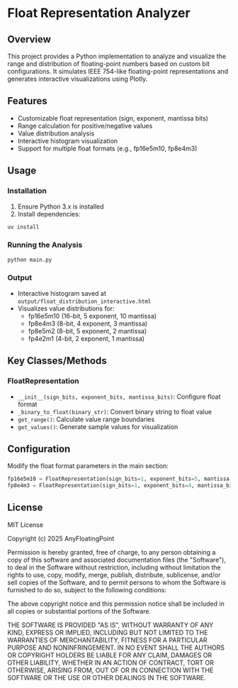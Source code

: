 # Float Representation Analyzer

## Overview

This project provides a Python implementation to analyze and visualize the range and distribution of floating-point numbers based on custom bit configurations. It simulates IEEE 754-like floating-point representations and generates interactive visualizations using Plotly.

## Features

- Customizable float representation (sign, exponent, mantissa bits)
- Range calculation for positive/negative values
- Value distribution analysis
- Interactive histogram visualization
- Support for multiple float formats (e.g., fp16e5m10, fp8e4m3)

## Usage

### Installation

1. Ensure Python 3.x is installed
2. Install dependencies:

```bash
uv install
```

### Running the Analysis

```bash
python main.py
```

### Output

- Interactive histogram saved at `output/float_distribution_interactive.html`
- Visualizes value distributions for:
  - fp16e5m10 (16-bit, 5 exponent, 10 mantissa)
  - fp8e4m3 (8-bit, 4 exponent, 3 mantissa)
  - fp8e5m2 (8-bit, 5 exponent, 2 mantissa)
  - fp4e2m1 (4-bit, 2 exponent, 1 mantissa)

## Key Classes/Methods

### FloatRepresentation

- `__init__(sign_bits, exponent_bits, mantissa_bits)`: Configure float format
- `_binary_to_float(binary_str)`: Convert binary string to float value
- `get_range()`: Calculate value range boundaries
- `get_values()`: Generate sample values for visualization

## Configuration

Modify the float format parameters in the main section:

```python
fp16e5m10 = FloatRepresentation(sign_bits=1, exponent_bits=5, mantissa_bits=10)
fp8e4m3 = FloatRepresentation(sign_bits=1, exponent_bits=4, mantissa_bits=3)
```

## License

MIT License

Copyright (c) 2025 AnyFloatingPoint

Permission is hereby granted, free of charge, to any person obtaining a copy
of this software and associated documentation files (the "Software"), to deal
in the Software without restriction, including without limitation the rights
to use, copy, modify, merge, publish, distribute, sublicense, and/or sell
copies of the Software, and to permit persons to whom the Software is
furnished to do so, subject to the following conditions:

The above copyright notice and this permission notice shall be included in all
copies or substantial portions of the Software.

THE SOFTWARE IS PROVIDED "AS IS", WITHOUT WARRANTY OF ANY KIND, EXPRESS OR
IMPLIED, INCLUDING BUT NOT LIMITED TO THE WARRANTIES OF MERCHANTABILITY,
FITNESS FOR A PARTICULAR PURPOSE AND NONINFRINGEMENT. IN NO EVENT SHALL THE
AUTHORS OR COPYRIGHT HOLDERS BE LIABLE FOR ANY CLAIM, DAMAGES OR OTHER
LIABILITY, WHETHER IN AN ACTION OF CONTRACT, TORT OR OTHERWISE, ARISING FROM,
OUT OF OR IN CONNECTION WITH THE SOFTWARE OR THE USE OR OTHER DEALINGS IN THE
SOFTWARE.

